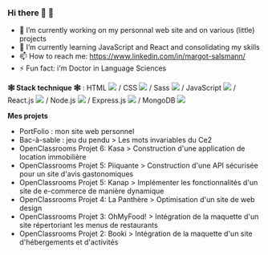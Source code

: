 ### Hi there 👋 🤖

- 🔭 I’m currently working on my personnal web site and on various (little) projects
- 🌱 I’m currently learning JavaScript and React and consolidating my skills
- 📫 How to reach me: https://www.linkedin.com/in/margot-salsmann/ 
- ⚡ Fun fact: i'm Doctor in Language Sciences

**🕸 Stack technique 🕸** :
HTML <img src="https://github.com/Zeiah/icons8-html-48.png"> /  CSS <img src="https://github.com/Zeiah/Zeiah/icons8-css-48.png"/> / Sass <img src="https://github.com/Zeiah/Zeiah/icons8-sass-48.png"/> / JavaScript <img src="https://github.com/Zeiah/Zeiah/icons8-javascript-48.png"/> / React.js <img src="https://github.com/Zeiah/Zeiah/icons8-react-js-48.png"/> / Node.js <img src="https://github.com/Zeiah/Zeiah/icons8-node-js-48.png"/> / Express.js <img src="https://github.com/Zeiah/Zeiah/icons8-express-js-48.png"/> / MongoDB <img src="https://github.com/Zeiah/Zeiah/icons8-mongodb-48.png"/> </li>

**Mes projets**
* PortFolio : mon site web personnel
* Bac-à-sable : jeu du pendu > Les mots invariables du Ce2
* OpenClassrooms Projet 6: Kasa > Construction d'une application de location immobilière
* OpenClassrooms Projet 5: Piiquante > Construction d'une API sécurisée pour un site d'avis gastonomiques
* OpenClassrooms Projet 5: Kanap > Implémenter les fonctionnalités d'un site de e-commerce de manière dynamique
* OpenClassrooms Projet 4: La Panthère > Optimisation d'un site de web design
* OpenClassrooms Projet 3: OhMyFood! > Intégration de la maquette d'un site répertoriant les menus de restaurants
* OpenClassrooms Projet 2: Booki > Intégration de la maquette d'un site d'hébergements et d'activités
 


<!--
**Zeiah/Zeiah** is a ✨ _special_ ✨ repository because its `README.md` (this file) appears on your GitHub profile.
-->
